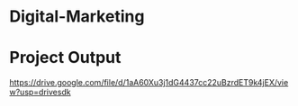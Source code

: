 # Digital-Marketing
# Project Output
https://drive.google.com/file/d/1aA60Xu3j1dG4437cc22uBzrdET9k4jEX/view?usp=drivesdk
